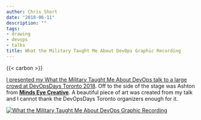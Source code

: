```yaml
---
author: Chris Short
date: "2018-06-11"
description: ""
tags:
- drawing
- devops
- talks
title: What the Military Taught Me About DevOps Graphic Recording
---
```


{{< carbon >}}

[I presented my What the Military Taught Me About DevOps talk to a large crowd at DevOpsDays Toronto 2018](https://chrisshort.net/devopsdays-toronto-2018-what-the-military-taught-me-about-devops/). Off to the side of the stage was Ashton from [**Minds Eye Creative**](http://www.mindseyecreative.ca/). A beautiful piece of art was created from my talk and I cannot thank the DevOpsDays Toronto organizers enough for it.

[![What the Military Taught Me About DevOps Graphic Recording](https://shortcdn.com/chrisshort/drawings/DevOpsDaysTO_May30_2018_ChrisShort.jpg)](https://shortcdn.com/chrisshort/drawings/DevOpsDaysTO_May30_2018_ChrisShort.jpg)

